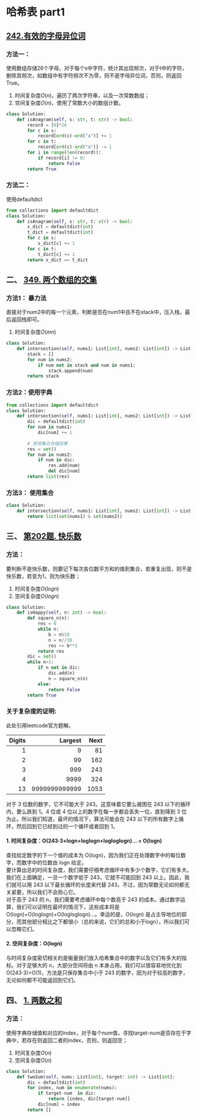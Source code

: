 # 哈希表 part1
## [242.有效的字母异位词](https://leetcode.cn/problems/valid-anagram/)
### 方法一：
使用数组存储26个字母，对于每个s中字符，统计其出现频次，对于t中的字符，删除其频次，如数组中有字符频次不为零，则不是字母异位词，否则，则返回True。
1. 时间复杂度$O(n)$，遍历了两次字符串，以及一次常数数组；  
2. 空间复杂度$O(n)$，使用了常数大小的数组计数。
```python
class Solution:
    def isAnagram(self, s: str, t: str) -> bool:
        record = [0]*26
        for c in s:
            record[ord(c)-ord("a")] += 1
        for c in t:
            record[ord(c)-ord("a")] -= 1
        for i in range(len(record)):
            if record[i] != 0:
                return False
        return True
```

### 方法二：
使用defaultdict

```python
from collections import defaultdict
class Solution:
    def isAnagram(self, s: str, t: str) -> bool:
        s_dict = defaultdict(int)
        t_dict = defaultdict(int)
        for c in s:
            s_dict[c] += 1
        for c in t:
            t_dict[c] += 1
        return s_dict == t_dict    
```

## 二、 [349. 两个数组的交集](https://leetcode.cn/problems/intersection-of-two-arrays/description/)

### 方法1： 暴力法
直接对于num2中的每一个元素，判断是否在num1中且不在stack中，压入栈，最后返回栈即可。
1. 时间复杂度$O(mn)$
```python
class Solution:
    def intersection(self, nums1: List[int], nums2: List[int]) -> List[int]:
        stack = []
        for num in nums2:
            if num not in stack and num in nums1:
                stack.append(num)
        return stack
```
### 方法2：使用字典
```python
from collections import defaultdict
class Solution:
    def intersection(self, nums1: List[int], nums2: List[int]) -> List[int]:
        dic = defaultdict(int)
        for num in nums1:
            dic[num] += 1
        
        # 使用集合存储结果
        res = set()
        for num in nums2:
            if num in dic:
                res.add(num)
                del dic[num]
        return list(res)
```

### 方法3： 使用集合

```python
class Solution:
    def intersection(self, nums1: List[int], nums2: List[int]) -> List[int]:
        return list(set(nums1) & set(nums2))
```


## 三、 [第202题. 快乐数](https://leetcode.cn/problems/happy-number/description/)
### 方法：
要判断不是快乐数，则要记下每次各位数平方和的值到集合，若重复出现，则不是快乐数，若变为1，则为快乐数；  
1. 时间复杂度$O(log n)$
2. 空间复杂度$O(log n)$

```python
class Solution:
    def isHappy(self, n: int) -> bool:
        def square_n(n):
            res = 0
            while n:
                b = n%10
                n = n//10
                res += b**2
            return res
        dic = set()
        while n>1:
            if n not in dic:
                dic.add(n)
                n = square_n(n)
            else:
                return False
        return True
```
### 关于复杂度的证明: 
此处引用leetcode官方题解。

|Digits |Largest	|Next|
|---:|---:|---:|
|1	| 9	| 81 |
|2	| 99|	162|
|3	|999|	243|
|4	|9999|	324|
|13	|9999999999999|	1053|

对于 3 位数的数字，它不可能大于 243。这意味着它要么被困在 243 以下的循环内，要么跌到 1。4 位或 4 位以上的数字在每一步都会丢失一位，直到降到 3 位为止。所以我们知道，最坏的情况下，算法可能会在 243 以下的所有数字上循环，然后回到它已经到过的一个循环或者回到 1。

#### 1. 时间复杂度：O(243⋅3+logn+loglogn+logloglogn)... = O(logn)
查找给定数字的下一个值的成本为 O(logn)，因为我们正在处理数字中的每位数字，而数字中的位数由 logn 给定。  
要计算出总的时间复杂度，我们需要仔细考虑循环中有多少个数字，它们有多大。  
我们在上面确定，一旦一个数字低于 243，它就不可能回到 243 以上。因此，我们就可以用 243 以下最长循环的长度来代替 243，不过，因为常数无论如何都无关紧要，所以我们不会担心它。  
对于高于 243 的 n，我们需要考虑循环中每个数高于 243 的成本。通过数学运算，我们可以证明在最坏的情况下，这些成本将是 O(logn)+O(loglogn)+O(logloglogn)...。幸运的是，O(logn) 是占主导地位的部分，而其他部分相比之下都很小（总的来说，它们的总和小于logn），所以我们可以忽略它们。 

#### 2. 空间复杂度：O(logn)
与时间复杂度密切相关的是衡量我们放入哈希集合中的数字以及它们有多大的指标。对于足够大的 n，大部分空间将由 n 本身占用。我们可以很容易地优化到 O(243⋅3)=O(1)，方法是只保存集合中小于 243 的数字，因为对于较高的数字，无论如何都不可能返回到它们。



## 四、 [1. 两数之和](https://leetcode.cn/problems/two-sum/description/)

### 方法：
使用字典存储值和对应的index，对于每个num值，寻找target-num是否存在于字典中，若存在则返回二者的index，否则，则返回空；
1. 时间复杂度$O(n)$
2. 空间复杂度$O(n)$
```python
class Solution:
    def twoSum(self, nums: List[int], target: int) -> List[int]:
        dic = defaultdict(int)
        for index, num in enumerate(nums):
            if target-num  in dic:
                return [index, dic[target-num]]
            dic[num] = index
        return []
```